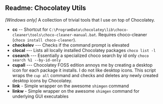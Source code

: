 ﻿## Readme: Chocolatey Utils

*[Windows only]*
A collection of trivial tools that I use on top of Chocolatey.

- **cc** -- Shortcut for `C:\ProgramData\chocolatey\lib\choco-cleaner\tools\choco-cleaner-manual.bat`. Requires choco-cleaner (`choco install choco-cleaner`).
- **checkelev** --- Checks if the command prompt is elevated
- **clocal** --- Lists all locally installed Chocolatey packages `choco list -l`
- **csearch** --- Essentially a specialized choco search by id only `choco search %1 --by-id-only`
- **cupall** --- Chocolatey FOSS edition annoys me by creating a desktop icon for each package it installs. I do not like desktop icons. This script wraps the `cup all` command and checks and deletes any newly created desktop icons by Chocolatey.
- **link** - Simple wrapper on the awesome `shimgen` command
- **linkw** - Simple wrapper on the awesome `shimgen` command for underlying GUI executables

